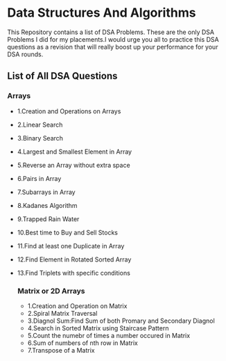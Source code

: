 
# Data Structures And Algorithms

This Repository contains a list of DSA Problems.
These are the only DSA Problems I did for my placements.I would urge you all to practice this DSA questions as a revision that will really boost up your performance for your DSA rounds.

## List of All DSA Questions
### Arrays
- 1.Creation and Operations on Arrays
- 2.Linear Search
- 3.Binary Search
- 4.Largest and Smallest Element in Array
- 5.Reverse an Array without extra space
- 6.Pairs in Array
- 7.Subarrays in Array
- 8.Kadanes Algorithm
- 9.Trapped Rain Water
- 10.Best time to Buy and Sell Stocks
- 11.Find at least one Duplicate in Array
- 12.Find Element in Rotated Sorted Array
- 13.Find Triplets with specific conditions

  ### Matrix or 2D Arrays
  - 1.Creation and Operation on Matrix
  - 2.Spiral Matrix Traversal
  - 3.Diagnol Sum:Find Sum of both Promary and Secondary Diagnol
  - 4.Search in Sorted Matrix using Staircase Pattern
  - 5.Count the numebr of times a number occured in Matrix
  - 6.Sum of numbers of nth row in Matrix
  - 7.Transpose of a Matrix

